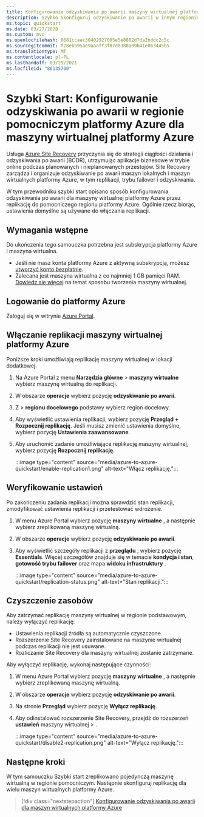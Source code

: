 ```yaml
---
title: Konfigurowanie odzyskiwania po awarii maszyny wirtualnej platformy Azure w regionie pomocniczym z Azure Site Recovery
description: Szybko Skonfiguruj odzyskiwanie po awarii w innym regionie platformy Azure dla maszyny wirtualnej platformy Azure przy użyciu usługi Azure Site Recovery.
ms.topic: quickstart
ms.date: 03/27/2020
ms.custom: mvc
ms.openlocfilehash: 8681ccaac30402927005e5e8802d7da2bddc2c5c
ms.sourcegitcommit: f28ebb95ae9aaaff3f87d8388a09b41e0b3445b5
ms.translationtype: MT
ms.contentlocale: pl-PL
ms.lasthandoff: 03/29/2021
ms.locfileid: "86135700"
---
```

# <a name="quickstart-set-up-disaster-recovery-to-a-secondary-azure-region-for-an-azure-vm"></a>Szybki Start: Konfigurowanie odzyskiwania po awarii w regionie pomocniczym platformy Azure dla maszyny wirtualnej platformy Azure

Usługa [Azure Site Recovery](site-recovery-overview.md) przyczynia się do strategii ciągłości działania i odzyskiwania po awarii (BCDR), utrzymując aplikacje biznesowe w trybie online podczas planowanych i nieplanowanych przestojów. Site Recovery zarządza i organizuje odzyskiwanie po awarii maszyn lokalnych i maszyn wirtualnych platformy Azure, w tym replikacji, trybu failover i odzyskiwania.

W tym przewodniku szybki start opisano sposób konfigurowania odzyskiwania po awarii dla maszyny wirtualnej platformy Azure przez replikację do pomocniczego regionu platformy Azure. Ogólnie rzecz biorąc, ustawienia domyślne są używane do włączania replikacji.

## <a name="prerequisites"></a>Wymagania wstępne

Do ukończenia tego samouczka potrzebna jest subskrypcja platformy Azure i maszyna wirtualna.

- Jeśli nie masz konta platformy Azure z aktywną subskrypcją, możesz [utworzyć konto bezpłatnie](https://azure.microsoft.com/free/?WT.mc_id=A261C142F).
- Zalecana jest maszyna wirtualna z co najmniej 1 GB pamięci RAM. [Dowiedz się więcej](../virtual-machines/windows/quick-create-portal.md) na temat sposobu tworzenia maszyny wirtualnej.

## <a name="sign-in-to-azure"></a>Logowanie do platformy Azure

Zaloguj się w witrynie [Azure Portal](https://portal.azure.com).

## <a name="enable-replication-for-the-azure-vm"></a>Włączanie replikacji maszyny wirtualnej platformy Azure

Poniższe kroki umożliwiają replikację maszyny wirtualnej w lokacji dodatkowej.

1. Na Azure Portal z menu **Narzędzia główne**  >  **maszyny wirtualne** wybierz maszynę wirtualną do replikacji.
1. W obszarze **operacje** wybierz pozycję **odzyskiwanie po awarii**.
1. Z   >  **regionu docelowego** podstawy wybierz region docelowy.
1. Aby wyświetlić ustawienia replikacji, wybierz pozycję **Przegląd + Rozpocznij replikację**. Jeśli musisz zmienić ustawienia domyślne, wybierz pozycję **Ustawienia zaawansowane**.
1. Aby uruchomić zadanie umożliwiające replikację maszyny wirtualnej, wybierz pozycję **Rozpocznij replikację**.

   :::image type="content" source="media/azure-to-azure-quickstart/enable-replication1.png" alt-text="Włącz replikację.":::

## <a name="verify-settings"></a>Weryfikowanie ustawień

Po zakończeniu zadania replikacji można sprawdzić stan replikacji, zmodyfikować ustawienia replikacji i przetestować wdrożenie.

1. W menu Azure Portal wybierz pozycję **maszyny wirtualne** , a następnie wybierz zreplikowaną maszynę wirtualną.
1. W obszarze **operacje** wybierz pozycję **odzyskiwanie po awarii**.
1. Aby wyświetlić szczegóły replikacji z **przeglądu** , wybierz pozycję **Essentials**. Więcej szczegółów znajduje się w temacie **kondycja i stan**, **gotowość trybu failover** oraz mapa **widoku infrastruktury** .

   :::image type="content" source="media/azure-to-azure-quickstart/replication-status.png" alt-text="Stan replikacji.":::

## <a name="clean-up-resources"></a>Czyszczenie zasobów

Aby zatrzymać replikację maszyny wirtualnej w regionie podstawowym, należy wyłączyć replikację:

- Ustawienia replikacji źródła są automatycznie czyszczone.
- Rozszerzenie Site Recovery zainstalowane na maszynie wirtualnej podczas replikacji nie jest usuwane.
- Rozliczanie Site Recovery dla maszyny wirtualnej zostanie zatrzymane.

Aby wyłączyć replikację, wykonaj następujące czynności:

1. W menu Azure Portal wybierz pozycję **maszyny wirtualne** , a następnie wybierz zreplikowaną maszynę wirtualną.
1. W obszarze **operacje** wybierz pozycję **odzyskiwanie po awarii**.
1. Na stronie **Przegląd** wybierz pozycję **Wyłącz replikację**.
1. Aby odinstalować rozszerzenie Site Recovery, przejdź do rozszerzeń **ustawień** maszyny wirtualnej  >  .

   :::image type="content" source="media/azure-to-azure-quickstart/disable2-replication.png" alt-text="Wyłącz replikację.":::

## <a name="next-steps"></a>Następne kroki

W tym samouczku Szybki start zreplikowano pojedynczą maszynę wirtualną w regionie pomocniczym. Następnie skonfiguruj replikację dla wielu maszyn wirtualnych platformy Azure.

> [!div class="nextstepaction"]
> [Konfigurowanie odzyskiwania po awarii dla maszyn wirtualnych platformy Azure](azure-to-azure-tutorial-enable-replication.md)
